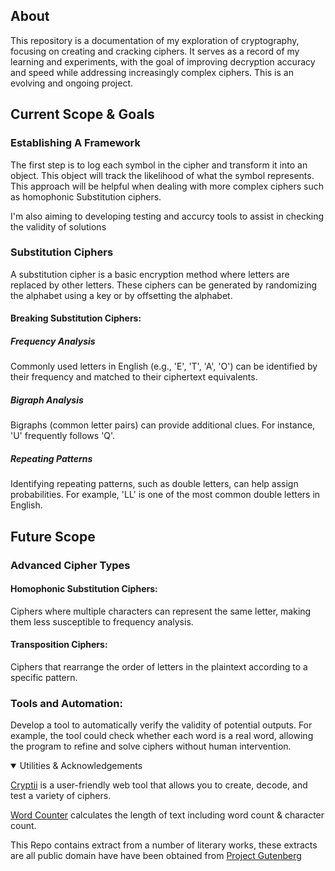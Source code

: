 ## About
This repository is a documentation of my exploration of cryptography, focusing on creating and cracking ciphers. It serves as a record of my learning and experiments, with the goal of improving decryption accuracy and speed while addressing increasingly complex ciphers. This is an evolving and ongoing project.

## Current Scope & Goals

### Establishing A Framework

The first step is to log each symbol in the cipher and transform it into an object. This object will track the likelihood of what the symbol represents. This approach will be helpful when dealing with more complex ciphers such as homophonic Substitution ciphers.

I'm also aiming to developing testing and accurcy tools to assist in checking the validity of solutions

### Substitution Ciphers

A substitution cipher is a basic encryption method where letters are replaced by other letters. These ciphers can be generated by randomizing the alphabet using a key or by offsetting the alphabet.


#### Breaking Substitution Ciphers:

##### Frequency Analysis
Commonly used letters in English (e.g., 'E', 'T', 'A', 'O') can be identified by their frequency and matched to their ciphertext equivalents.

##### Bigraph Analysis
Bigraphs (common letter pairs) can provide additional clues. For instance, 'U' frequently follows 'Q'.

##### Repeating Patterns
Identifying repeating patterns, such as double letters, can help assign probabilities. For example, 'LL' is one of the most common double letters in English.

## Future Scope
### Advanced Cipher Types

#### Homophonic Substitution Ciphers:
Ciphers where multiple characters can represent the same letter, making them less susceptible to frequency analysis.

#### Transposition Ciphers:
Ciphers that rearrange the order of letters in the plaintext according to a specific pattern.

### Tools and Automation:

Develop a tool to automatically verify the validity of potential outputs. For example, the tool could check whether each word is a real word, allowing the program to refine and solve ciphers without human intervention.


<details open>
<summary>Utilities & Acknowledgements </summary>

[Cryptii](https://www.cryptii.com) is a user-friendly web tool that allows you to create, decode, and test a variety of ciphers. 

[Word Counter](https://www.wordcounter.net/) calculates the length of text including word count & character count.

This Repo contains extract from a number of literary works, these extracts are all public domain have have been obtained from [Project Gutenberg](https://www.gutenberg.org/)
</details>
